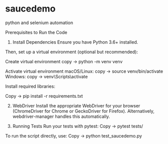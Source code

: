 # saucedemo
python and selenium automation




Prerequisites to Run the Code

1. Install Dependencies
Ensure you have Python 3.6+ installed.

Then, set up a virtual environment (optional but recommended):

Create virtual environment
copy -> python -m venv venv

Activate virtual environment
macOS/Linux: copy -> source venv/bin/activate
Windows: copy -> venv\Scripts\activate

Install required libraries:

Copy -> pip install -r requirements.txt

2. WebDriver
Install the appropriate WebDriver for your browser (ChromeDriver for Chrome or GeckoDriver for Firefox). Alternatively, webdriver-manager handles this automatically.

3. Running Tests
Run your tests with pytest:
Copy -> pytest tests/

To run the script directly, use:
Copy -> python test_saucedemo.py
